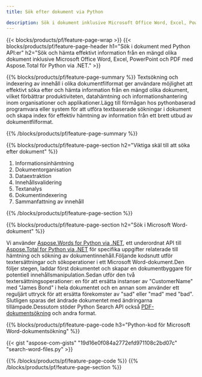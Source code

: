 ```yaml
---
title: Sök efter dokument via Python

description: Sök i dokument inklusive Microsoft Office Word, Excel, PowerPoint, PDF via din Python-applikation. Sök dokument online via app.
---
```


{{< blocks/products/pf/feature-page-wrap >}}
{{< blocks/products/pf/feature-page-header h1="Sök i dokument med Python API:er" h2="Sök och hämta effektivt information från en mängd olika dokument inklusive Microsoft Office Word, Excel, PowerPoint och PDF med Aspose.Total för Python via .NET." >}}

{{% blocks/products/pf/feature-page-summary %}}
Textsökning och indexering av innehåll i olika dokumentfilformat ger användare möjlighet att effektivt söka efter och hämta information från en mängd olika dokument, vilket förbättrar produktiviteten, datahämtning och informationshantering inom organisationer och applikationer.Lägg till förmågan hos pythonbaserad programvara eller system för att utföra textbaserade sökningar i dokument och skapa index för effektiv hämtning av information från ett brett utbud av dokumentfilformat.

{{% /blocks/products/pf/feature-page-summary  %}}

{{% blocks/products/pf/feature-page-section  h2="Viktiga skäl till att söka efter dokument" %}}

1. Informationsinhämtning
1. Dokumentorganisation
1. Dataextraktion
1. Innehållsvalidering
1. Textanalys
1. Dokumentindexering
1. Sammanfattning av innehåll

{{% /blocks/products/pf/feature-page-section %}}

{{% blocks/products/pf/feature-page-section  h2="Sök i Microsoft Word-dokument" %}}

Vi använder [Aspose.Words for Python via .NET](https://products.aspose.com/words/python-net/), ett underordnat API till [Aspose.Total for Python via .NET](https://products.aspose.com/total/python-net/) för specifika uppgifter relaterade till hämtning och sökning av dokumentinnehåll.Följande kodsnutt utför textersättningar och sökoperationer i ett Microsoft Word-dokument.Den följer stegen, laddar först dokumentet och skapar en dokumentbyggare för potentiell innehållsmanipulation.Sedan utför den två textersättningsoperationer: en för att ersätta instanser av "CustomerName" med "James Bond" i hela dokumentet och en annan som använder ett reguljärt uttryck för att ersätta förekomster av "sad" eller "mad" med "bad". Slutligen sparas det ändrade dokumentet med ändringarna tillämpade.Dessutom stöder Python Search API också [PDF-dokumentsökning](https://products.aspose.com/total/python-net/search/pdf/) och andra format.

{{% blocks/products/pf/feature-page-code h3="Python-kod för Microsoft Word-dokumentsökning" %}}

{{< gist "aspose-com-gists" "19d16e0f084a2772efd971108c2bd07c" "search-word-files.py" >}}

{{% /blocks/products/pf/feature-page-code  %}}
{{% /blocks/products/pf/feature-page-section %}}